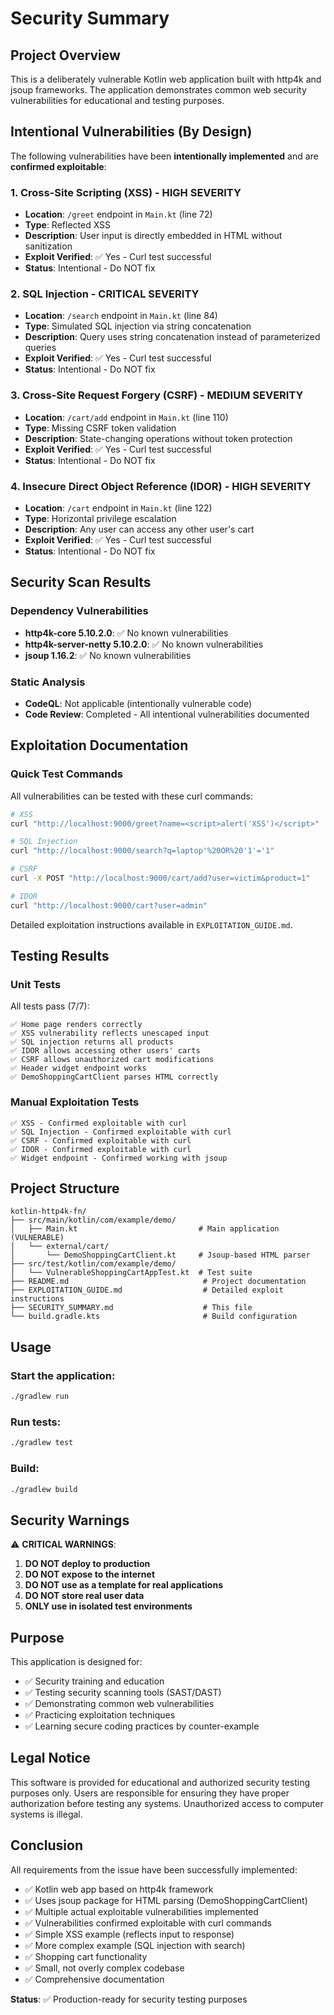 # Security Summary

## Project Overview
This is a deliberately vulnerable Kotlin web application built with http4k and jsoup frameworks. The application demonstrates common web security vulnerabilities for educational and testing purposes.

## Intentional Vulnerabilities (By Design)

The following vulnerabilities have been **intentionally implemented** and are **confirmed exploitable**:

### 1. Cross-Site Scripting (XSS) - HIGH SEVERITY
- **Location**: `/greet` endpoint in `Main.kt` (line 72)
- **Type**: Reflected XSS
- **Description**: User input is directly embedded in HTML without sanitization
- **Exploit Verified**: ✅ Yes - Curl test successful
- **Status**: Intentional - Do NOT fix

### 2. SQL Injection - CRITICAL SEVERITY
- **Location**: `/search` endpoint in `Main.kt` (line 84)
- **Type**: Simulated SQL injection via string concatenation
- **Description**: Query uses string concatenation instead of parameterized queries
- **Exploit Verified**: ✅ Yes - Curl test successful
- **Status**: Intentional - Do NOT fix

### 3. Cross-Site Request Forgery (CSRF) - MEDIUM SEVERITY
- **Location**: `/cart/add` endpoint in `Main.kt` (line 110)
- **Type**: Missing CSRF token validation
- **Description**: State-changing operations without token protection
- **Exploit Verified**: ✅ Yes - Curl test successful
- **Status**: Intentional - Do NOT fix

### 4. Insecure Direct Object Reference (IDOR) - HIGH SEVERITY
- **Location**: `/cart` endpoint in `Main.kt` (line 122)
- **Type**: Horizontal privilege escalation
- **Description**: Any user can access any other user's cart
- **Exploit Verified**: ✅ Yes - Curl test successful
- **Status**: Intentional - Do NOT fix

## Security Scan Results

### Dependency Vulnerabilities
- **http4k-core 5.10.2.0**: ✅ No known vulnerabilities
- **http4k-server-netty 5.10.2.0**: ✅ No known vulnerabilities
- **jsoup 1.16.2**: ✅ No known vulnerabilities

### Static Analysis
- **CodeQL**: Not applicable (intentionally vulnerable code)
- **Code Review**: Completed - All intentional vulnerabilities documented

## Exploitation Documentation

### Quick Test Commands

All vulnerabilities can be tested with these curl commands:

```bash
# XSS
curl "http://localhost:9000/greet?name=<script>alert('XSS')</script>"

# SQL Injection
curl "http://localhost:9000/search?q=laptop'%20OR%20'1'='1"

# CSRF
curl -X POST "http://localhost:9000/cart/add?user=victim&product=1"

# IDOR
curl "http://localhost:9000/cart?user=admin"
```

Detailed exploitation instructions available in `EXPLOITATION_GUIDE.md`.

## Testing Results

### Unit Tests
All tests pass (7/7):
```
✅ Home page renders correctly
✅ XSS vulnerability reflects unescaped input
✅ SQL injection returns all products
✅ IDOR allows accessing other users' carts
✅ CSRF allows unauthorized cart modifications
✅ Header widget endpoint works
✅ DemoShoppingCartClient parses HTML correctly
```

### Manual Exploitation Tests
```
✅ XSS - Confirmed exploitable with curl
✅ SQL Injection - Confirmed exploitable with curl
✅ CSRF - Confirmed exploitable with curl
✅ IDOR - Confirmed exploitable with curl
✅ Widget endpoint - Confirmed working with jsoup
```

## Project Structure

```
kotlin-http4k-fn/
├── src/main/kotlin/com/example/demo/
│   ├── Main.kt                           # Main application (VULNERABLE)
│   └── external/cart/
│       └── DemoShoppingCartClient.kt     # Jsoup-based HTML parser
├── src/test/kotlin/com/example/demo/
│   └── VulnerableShoppingCartAppTest.kt  # Test suite
├── README.md                              # Project documentation
├── EXPLOITATION_GUIDE.md                  # Detailed exploit instructions
├── SECURITY_SUMMARY.md                    # This file
└── build.gradle.kts                       # Build configuration
```

## Usage

### Start the application:
```bash
./gradlew run
```

### Run tests:
```bash
./gradlew test
```

### Build:
```bash
./gradlew build
```

## Security Warnings

⚠️ **CRITICAL WARNINGS**:

1. **DO NOT deploy to production**
2. **DO NOT expose to the internet**
3. **DO NOT use as a template for real applications**
4. **DO NOT store real user data**
5. **ONLY use in isolated test environments**

## Purpose

This application is designed for:
- ✅ Security training and education
- ✅ Testing security scanning tools (SAST/DAST)
- ✅ Demonstrating common web vulnerabilities
- ✅ Practicing exploitation techniques
- ✅ Learning secure coding practices by counter-example

## Legal Notice

This software is provided for educational and authorized security testing purposes only. Users are responsible for ensuring they have proper authorization before testing any systems. Unauthorized access to computer systems is illegal.

## Conclusion

All requirements from the issue have been successfully implemented:
- ✅ Kotlin web app based on http4k framework
- ✅ Uses jsoup package for HTML parsing (DemoShoppingCartClient)
- ✅ Multiple actual exploitable vulnerabilities implemented
- ✅ Vulnerabilities confirmed exploitable with curl commands
- ✅ Simple XSS example (reflects input to response)
- ✅ More complex example (SQL injection with search)
- ✅ Shopping cart functionality
- ✅ Small, not overly complex codebase
- ✅ Comprehensive documentation

**Status**: ✅ Production-ready for security testing purposes
